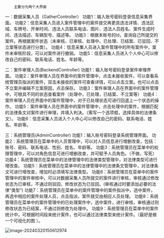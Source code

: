 		主要分为两个大界面
一：数据采集人员（GatherController）
	功能1：输入账号密码登录信息采集界面。
	功能2：信息采集人员进入案件管理中的案件提交再更具违法详情、违法区域、车牌号、开单时间、违法人员联系电话、图片、违法人员姓名、案件生成时间、违法描述、车辆型号、描述等。
	功能3：根据本账号的Id，查询自己所提交的案件。再根据案件状态（未审核、已审核、处理中、已处理、已结案、已驳回、不立案等状态进行分类）。
	功能4：信息采集人员进入案件管理中的所有案件中，案件未审核阶段，可以对案件进行撤销。
	功能5：信息采集人员进入个人中心可以修改自己的密码、联系电话、姓名、年龄等。

二：案件审理人员(BackendController)
	功能1：输入账号密码登录案件审理界面。
	功能2：案件审理人员在界面中的案件管理中，点击未接收案件，可以查看系统管理员指派的案件，双击未接收的案件可查看详情，可以点击立案。也可以点击不立案并编辑不立案原因，点击保存。
	功能3：案件审理人员在界面中的案件管理中，可根具不同的状态查看案件（处理中，已处理，已结案、不立案等）
	功能4：案件审理人员在界面中的案件管理中，对于已处理状态可进行回退上一个状态的操作。
	功能5：案件审理人员在界面中的案件管理中，点击处理中的案件，根据匹配的法律条文对案件进行审理，并填入判决。（需写一个选项框，选择具体的法律条文）。
	功能6：信息采集人员进入个人中心可以修改自己的密码、联系电话、姓名、年龄等。

三：系统管理员(AdminController)
	功能1：输入账号密码登录系统管理界面。
	功能2：系统管理员在菜单中的人员管理中，可以对人员信息进行增删改查，包括：账号、密码、联系电话、性别、姓名、年龄等。
	功能3：系统管理员在菜单中的权限管理中，可以对角色信息可进行增删改查，并可赋予人员角色。（不做，写死）
	功能4：系统管理员在菜单中的法律管理中的法律类型管理中，对法律类型可进行增改查。
	功能5：系统管理员在菜单中的法律管理中的法律条文管理中，对法律条文可进行增改查，增加时必须填写法律类型。
	功能6：系统管理员在菜单中的案件管理中的案件审核中，可以对数据采集人员所提交的案件进行审核，审核通过修改状态为已审核，不通过则驳回，修改状态为已驳回。(审核通过时要添加必要的法律“类型”)
	功能7：系统管理员在菜单中的案件管理中的案件指派中，选中案件，再选中相应的案件处理人员，点击指派，案件就交由相应人员处理。
	功能8：系统管理员在菜单中的案件管理中的已处理案件中，选中案件，进行审核，审核通过则修改状态为已结案，不通过则修改为处理中。
	功能9：系统管理员在菜单中的案件统计中，可根据时间段来统计案件，也可以通过法律类型来统计案件。（最好是做一个可视化的图 ）。

![image-20240320150612974](../../../2.MyGit/DocumentAndProjects/3.笔记/typora-user-images/image-20240320150612974.png)

